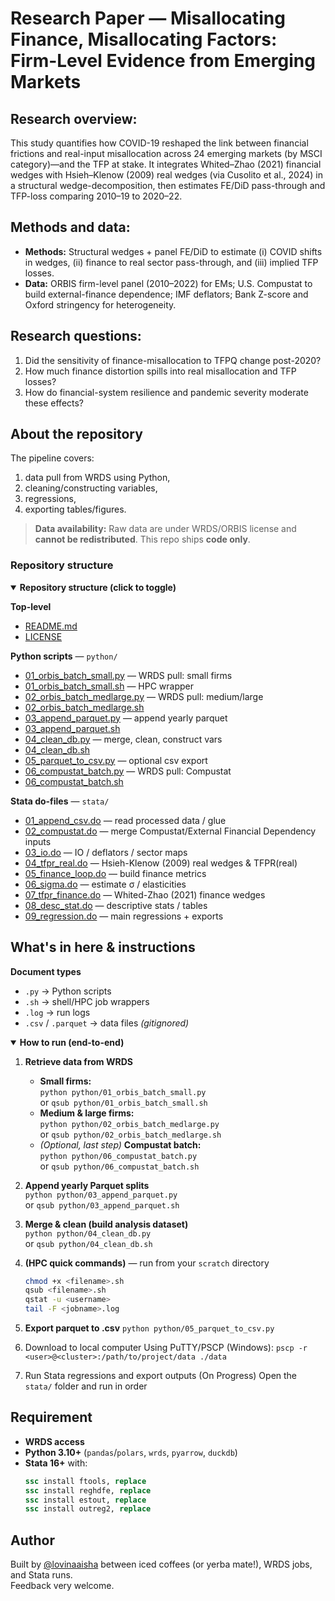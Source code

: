 # Research Paper — Misallocating Finance, Misallocating Factors: Firm-Level Evidence from Emerging Markets

## Research overview:
This study quantifies how COVID-19 reshaped the link between financial frictions and real-input misallocation across 24 emerging markets (by MSCI category)—and the TFP at stake. It integrates Whited–Zhao (2021) financial wedges with Hsieh–Klenow (2009) real wedges (via Cusolito et al., 2024) in a structural wedge-decomposition, then estimates FE/DiD pass-through and TFP-loss comparing 2010–19 to 2020–22. 

## Methods and data:
* **Methods:** Structural wedges + panel FE/DiD to estimate (i) COVID shifts in wedges, (ii) finance to real sector pass-through, and (iii) implied TFP losses.
* **Data:** ORBIS firm-level panel (2010–2022) for EMs; U.S. Compustat to build external-finance dependence; IMF deflators; Bank Z-score and Oxford stringency for heterogeneity.

## Research questions:
1. Did the sensitivity of finance-misallocation to TFPQ change post-2020?
2. How much finance distortion spills into real misallocation and TFP losses?
3. How do financial-system resilience and pandemic severity moderate these effects?

## About the repository
The pipeline covers:
1) data pull from WRDS using Python,
2) cleaning/constructing variables,
3) regressions,
4) exporting tables/figures.

> **Data availability:** Raw data are under WRDS/ORBIS license and **cannot be redistributed**. This repo ships **code only**.

### Repository structure
<details open>
  <summary><b>Repository structure (click to toggle)</b></summary>

**Top-level**
- [README.md](README.md)
- [LICENSE](LICENSE)

**Python scripts** — `python/`
- [01_orbis_batch_small.py](python/01_orbis_batch_small.py) — WRDS pull: small firms  
- [01_orbis_batch_small.sh](python/01_orbis_batch_small.sh) — HPC wrapper  
- [02_orbis_batch_medlarge.py](python/02_orbis_batch_medlarge.py) — WRDS pull: medium/large  
- [02_orbis_batch_medlarge.sh](python/02_orbis_batch_medlarge.sh)  
- [03_append_parquet.py](python/03_append_parquet.py) — append yearly parquet  
- [03_append_parquet.sh](python/03_append_parquet.sh)  
- [04_clean_db.py](python/04_clean_db.py) — merge, clean, construct vars  
- [04_clean_db.sh](python/04_clean_db.sh)  
- [05_parquet_to_csv.py](python/05_parquet_to_csv.py) — optional csv export  
- [06_compustat_batch.py](python/06_compustat_batch.py) — WRDS pull: Compustat  
- [06_compustat_batch.sh](python/06_compustat_batch.sh)

**Stata do-files** — `stata/`
- [01_append_csv.do](stata/01_append_csv.do) — read processed data / glue  
- [02_compustat.do](stata/02_compustat.do) — merge Compustat/External Financial Dependency inputs  
- [03_io.do](stata/03_io.do) — IO / deflators / sector maps  
- [04_tfpr_real.do](stata/04_tfpr_real.do) — Hsieh-Klenow (2009) real wedges & TFPR(real)  
- [05_finance_loop.do](stata/05_finance_loop.do) — build finance metrics  
- [06_sigma.do](stata/06_sigma.do) — estimate σ / elasticities  
- [07_tfpr_finance.do](stata/07_tfpr_finance.do) — Whited-Zhao (2021) finance wedges  
- [08_desc_stat.do](stata/08_desc_stat.do) — descriptive stats / tables  
- [09_regression.do](stata/09_regression.do) — main regressions + exports
</details>

## What's in here & instructions

**Document types**
- `.py` → Python scripts
- `.sh` → shell/HPC job wrappers
- `.log` → run logs
- `.csv` / `.parquet` → data files *(gitignored)*

<details open>
  <summary><b>How to run (end-to-end)</b></summary>

1) **Retrieve data from WRDS**
   - **Small firms:**  
     `python python/01_orbis_batch_small.py`  
     or `qsub python/01_orbis_batch_small.sh`
   - **Medium & large firms:**  
     `python python/02_orbis_batch_medlarge.py`  
     or `qsub python/02_orbis_batch_medlarge.sh`
   - *(Optional, last step)* **Compustat batch:**  
     `python python/06_compustat_batch.py`  
     or `qsub python/06_compustat_batch.sh`

2) **Append yearly Parquet splits**  
   `python python/03_append_parquet.py`  
   or `qsub python/03_append_parquet.sh`

3) **Merge & clean (build analysis dataset)**  
   `python python/04_clean_db.py`  
   or `qsub python/04_clean_db.sh`

4) **(HPC quick commands)** — run from your `scratch` directory
   ```bash
   chmod +x <filename>.sh
   qsub <filename>.sh
   qstat -u <username>
   tail -F <jobname>.log

5) **Export parquet to .csv**
   `python python/05_parquet_to_csv.py`
   
6) Download to local computer
   Using PuTTY/PSCP (Windows): `pscp -r <user>@<cluster>:/path/to/project/data ./data`

7) Run Stata regressions and export outputs (On Progress)
   Open the `stata/` folder and run in order

## Requirement
- **WRDS access**
- **Python 3.10+** (`pandas`/`polars`, `wrds`, `pyarrow`, `duckdb`)
- **Stata 16+** with:
  ```stata
  ssc install ftools, replace
  ssc install reghdfe, replace
  ssc install estout, replace
  ssc install outreg2, replace

## Author
Built by [@lovinaaisha](https://github.com/lovinaaisha) between iced coffees (or yerba mate!), WRDS jobs, and Stata runs.  
Feedback very welcome.

